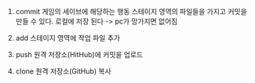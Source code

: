 1. commit
 게임의 세이브에 해당하는 행동
 스테이지 영역의 파일들을 가지고 커밋을 만들 수 있다.
 로컬에 저장 된다 -> pc가 망가지면 없어짐

2. add
 스테이지 영역에 작업 파일 추가

3. push
  원격 저장소(HitHub)에 커밋을 업로드

4. clone
 원격 저장소(GitHub) 복사